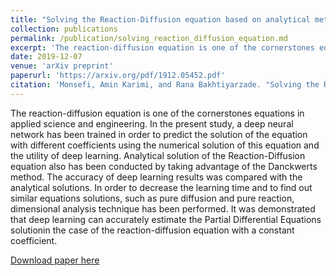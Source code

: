 ```yaml
---
title: "Solving the Reaction-Diffusion equation based on analytical methods and deep learning algorithm; the Case study of sulfate attack to concrete"
collection: publications
permalink: /publication/solving_reaction_diffusion_equation.md
excerpt: 'The reaction-diffusion equation is one of the cornerstones equations in applied science and engineering. In the present study, a deep neural network has been trained in order to predict the solution of the equation with different coefficients using the numerical solution of this equation and the utility of deep learning. Analytical solution of the Reaction-Diffusion equation also has been conducted by taking advantage of the Danckwerts method. The accuracy of deep learning results was compared with the analytical solutions. In order to decrease the learning time and to find out similar equations solutions, such as pure diffusion and pure reaction, dimensional analysis technique has been performed. It was demonstrated that deep learning can accurately estimate the Partial Differential Equations solutionin the case of the reaction-diffusion equation with a constant coefficient.'
date: 2019-12-07
venue: 'arXiv preprint'
paperurl: 'https://arxiv.org/pdf/1912.05452.pdf'
citation: 'Monsefi, Amin Karimi, and Rana Bakhtiyarzade. "Solving the Reaction-Diffusion equation based on analytical methods and deep learning algorithm; the Case study of sulfate attack to concrete." arXiv preprint arXiv:1912.05452 (2019).'
---
```


The reaction-diffusion equation is one of the cornerstones equations in applied science and engineering. In the present study, a deep neural network has been trained in order to predict the solution of the equation with different coefficients using the numerical solution of this equation and the utility of deep learning. Analytical solution of the Reaction-Diffusion equation also has been conducted by taking advantage of the Danckwerts method. The accuracy of deep learning results was compared with the analytical solutions. In order to decrease the learning time and to find out similar equations solutions, such as pure diffusion and pure reaction, dimensional analysis technique has been performed. It was demonstrated that deep learning can accurately estimate the Partial Differential Equations solutionin the case of the reaction-diffusion equation with a constant coefficient.

[Download paper here](https://arxiv.org/pdf/1912.05452.pdf)